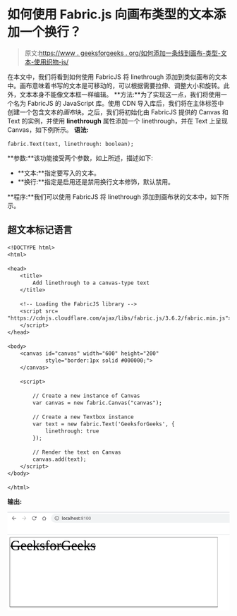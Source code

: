 # 如何使用 Fabric.js 向画布类型的文本添加一个换行？

> 原文:[https://www . geeksforgeeks . org/如何添加一条线到画布-类型-文本-使用织物-js/](https://www.geeksforgeeks.org/how-to-add-a-linethrough-to-a-canvas-type-text-using-fabric-js/)

在本文中，我们将看到如何使用 FabricJS 将 linethrough 添加到类似画布的文本中。画布意味着书写的文本是可移动的，可以根据需要拉伸、调整大小和旋转。此外，文本本身不能像文本框一样编辑。
**方法:**为了实现这一点，我们将使用一个名为 FabricJS 的 JavaScript 库。使用 CDN 导入库后，我们将在主体标签中创建一个包含文本的*画布*块。之后，我们将初始化由 FabricJS 提供的 Canvas 和 Text 的实例，并使用 **linethrough** 属性添加一个 linethrough，并在 Text 上呈现 Canvas，如下例所示。
**语法:**

```
fabric.Text(text, linethrough: boolean); 
```

**参数:**该功能接受两个参数，如上所述，描述如下:

*   **文本:**指定要写入的文本。
*   **换行:**指定是启用还是禁用换行文本修饰，默认禁用。

**程序:**我们可以使用 FabricJS 将 linethrough 添加到画布状的文本中，如下所示。

## 超文本标记语言

```
<!DOCTYPE html>
<html>

<head>
    <title>
        Add linethrough to a canvas-type text
    </title>

    <!-- Loading the FabricJS library -->
    <script src=
"https://cdnjs.cloudflare.com/ajax/libs/fabric.js/3.6.2/fabric.min.js">
    </script>
</head>

<body>
    <canvas id="canvas" width="600" height="200"
            style="border:1px solid #000000;">
    </canvas>

    <script>

        // Create a new instance of Canvas
        var canvas = new fabric.Canvas("canvas");

        // Create a new Textbox instance
        var text = new fabric.Text('GeeksforGeeks', {
            linethrough: true
        });

        // Render the text on Canvas
        canvas.add(text);
    </script>
</body>

</html>
```

**输出:**

![](img/de1e5304bdf714c298052aa8634b7b0e.png)